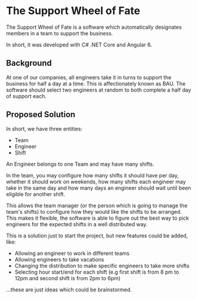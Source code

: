 # The Support Wheel of Fate

The Support Wheel of Fate is a software which automatically designates members in a team to support the business.

In short, it was developed with C# .NET Core and Angular 6.

## Background

At one of our companies, all engineers take it in turns to support the business for half a day at a time. This is affectionately known as BAU. The software should select two engineers at random to both complete a half day of support each.

## Proposed Solution

In short, we have three entities:

- Team
- Engineer
- Shift

An Engineer belongs to one Team and may have many shifts.

In the team, you may configure how many shifts it should have per day, whether it should work on weekends, how many shifts each engineer may take in the same day and how many days an engineer should wait until been eligible for another shift.

This allows the team manager (or the person which is going to manage the team's shifts) to configure how they would like the shifts to be arranged. This makes it flexible, the software is able to figure out the best way to pick engineers for the expected shifts in a well distributed way.

This is a solution just to start the project, but new features could be added, like:
- Allowing an engineer to work in different teams
- Allowing engineers to take vacations
- Changing the distribution to make specific engineers to take more shifts
- Selecting hour start/end for each shift (e.g first shift is from 8 pm to 12pm and second shift is from 2pm to 6pm)

...these are just ideas which could be brainstormed.
